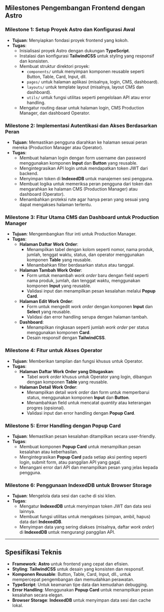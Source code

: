 ## **Milestones Pengembangan Frontend dengan Astro**

### **Milestone 1: Setup Proyek Astro dan Konfigurasi Awal**

- **Tujuan**: Menyiapkan fondasi proyek frontend yang kokoh.
- **Tugas**:
  - Inisialisasi proyek Astro dengan dukungan **TypeScript**.
  - Instalasi dan konfigurasi **TailwindCSS** untuk styling yang responsif dan konsisten.
  - Membuat struktur direktori proyek:
    - `components/` untuk menyimpan komponen reusable seperti Button, Table, Card, Input, dll.
    - `pages/` untuk halaman aplikasi (misalnya, login, CMS, dashboard).
    - `layouts/` untuk template layout (misalnya, layout CMS dan dashboard).
    - `utils/` untuk fungsi utilitas seperti pengelolaan API atau error handling.
  - Mengatur routing dasar untuk halaman login, CMS Production Manager, dan dashboard Operator.

### **Milestone 2: Implementasi Autentikasi dan Akses Berdasarkan Peran**

- **Tujuan**: Memastikan pengguna diarahkan ke halaman sesuai peran mereka (Production Manager atau Operator).
- **Tugas**:
  - Membuat halaman login dengan form username dan password menggunakan komponen **Input** dan **Button** yang reusable.
  - Mengintegrasikan API login untuk mendapatkan token JWT dari backend.
  - Menyimpan token di **IndexedDB** untuk manajemen sesi pengguna.
  - Membuat logika untuk memeriksa peran pengguna dari token dan mengarahkan ke halaman CMS (Production Manager) atau dashboard (Operator).
  - Menambahkan proteksi rute agar hanya peran yang sesuai yang dapat mengakses halaman tertentu.

### **Milestone 3: Fitur Utama CMS dan Dashboard untuk Production Manager**

- **Tujuan**: Mengembangkan fitur inti untuk Production Manager.
- **Tugas**:
  - **Halaman Daftar Work Order**:
    - Menampilkan tabel dengan kolom seperti nomor, nama produk, jumlah, tenggat waktu, status, dan operator menggunakan komponen **Table** yang reusable.
    - Menambahkan filter berdasarkan status atau tanggal.
  - **Halaman Tambah Work Order**:
    - Form untuk menambah _work order_ baru dengan field seperti nama produk, jumlah, dan tenggat waktu, menggunakan komponen **Input** yang reusable.
    - Validasi input dan menampilkan pesan kesalahan melalui **Popup Card**.
  - **Halaman Edit Work Order**:
    - Form untuk mengedit _work order_ dengan komponen **Input** dan **Select** yang reusable.
    - Validasi dan error handling serupa dengan halaman tambah.
  - **Dashboard**:
    - Menampilkan ringkasan seperti jumlah _work order_ per status menggunakan komponen **Card**.
    - Desain responsif dengan **TailwindCSS**.

### **Milestone 4: Fitur untuk Akses Operator**

- **Tujuan**: Memberikan tampilan dan fungsi khusus untuk Operator.
- **Tugas**:
  - **Halaman Daftar Work Order yang Ditugaskan**:
    - Tabel _work order_ khusus untuk Operator yang login, dibangun dengan komponen **Table** yang reusable.
  - **Halaman Detail Work Order**:
    - Menampilkan detail _work order_ dan form untuk memperbarui status, menggunakan komponen **Input** dan **Button**.
    - Menambahkan field untuk mencatat _quantity_ atau keterangan progres (opsional).
    - Validasi input dan error handling dengan **Popup Card**.

### **Milestone 5: Error Handling dengan Popup Card**

- **Tujuan**: Memastikan pesan kesalahan ditampilkan secara user-friendly.
- **Tugas**:
  - Membuat komponen **Popup Card** untuk menampilkan pesan kesalahan atau keberhasilan.
  - Mengintegrasikan **Popup Card** pada setiap aksi penting seperti login, submit form, atau panggilan API yang gagal.
  - Menangani error dari API dan menampilkan pesan yang jelas kepada pengguna.

### **Milestone 6: Penggunaan IndexedDB untuk Browser Storage**

- **Tujuan**: Mengelola data sesi dan cache di sisi klien.
- **Tugas**:
  - Mengatur **IndexedDB** untuk menyimpan token JWT dan data sesi lainnya.
  - Membuat fungsi utilitas untuk mengakses (simpan, ambil, hapus) data dari **IndexedDB**.
  - Menyimpan data yang sering diakses (misalnya, daftar _work order_) di **IndexedDB** untuk mengurangi panggilan API.

---

## **Spesifikasi Teknis**

- **Framework**: **Astro** untuk frontend yang cepat dan efisien.
- **Styling**: **TailwindCSS** untuk desain yang konsisten dan responsif.
- **Komponen Reusable**: Button, Table, Card, Input, dll., untuk mempercepat pengembangan dan memudahkan perawatan.
- **TypeScript**: Untuk keamanan tipe data dan kemudahan debugging.
- **Error Handling**: Menggunakan **Popup Card** untuk menampilkan pesan kesalahan secara elegan.
- **Browser Storage**: **IndexedDB** untuk menyimpan data sesi dan cache lokal.
